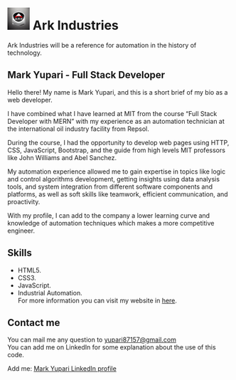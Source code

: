 <h1><img src="./images/logo12.jpg" alt=personal logo" width=50> Ark Industries</h1>

Ark Industries will be a reference for automation in the history of technology.

## Mark Yupari - Full Stack Developer

Hello there! My name is Mark Yupari, and this is a short brief of my bio as a web developer.  

I have combined what I have learned at MIT from the course “Full Stack Developer with MERN” with my experience as an automation technician at the international oil industry facility from Repsol.  

During the course, I had the opportunity to develop web pages using HTTP, CSS, JavaScript, Bootstrap, and the guide from high levels MIT professors like John Williams and Abel Sanchez.  

My automation experience allowed me to gain expertise in topics like logic and control algorithms development, getting insights using data analysis tools, and system integration from different software components and platforms, as well as soft skills like teamwork, efficient communication, and proactivity.  

With my profile, I can add to the company a lower learning curve and knowledge of automation techniques which makes a more competitive engineer.

## Skills

+ HTML5.  
+ CSS3.  
+ JavaScript.  
+ Industrial Automation.  
For more information you can visit my website in <a href="https://markyuupari.github.io">here</a>.

## Contact me

You can mail me any question to yupari87157@gmail.com  
You can add me on LinkedIn for some explanation about the use of this code.  
<p>Add me: <a href="https://www.linkedin.com/in/markyupariruiz/" target="_blank">Mark Yupari LinkedIn profile</a></p>
